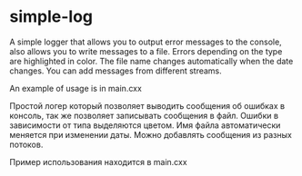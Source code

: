 # simple-log
A simple logger that allows you to output error messages to the console,
also allows you to write messages to a file.
Errors depending on the type are highlighted in color.
The file name changes automatically when the date changes.
You can add messages from different streams.

An example of usage is in main.cxx

Простой логер который позволяет выводить сообщения об ошибках в консоль,
так же позволяет записывать сообщения в файл.
Ошибки в зависимости от типа выделяются цветом.
Имя файла автоматически меняется при изменении даты.
Можно добавлять сообщения из разных потоков.

Пример использования находится в main.cxx
